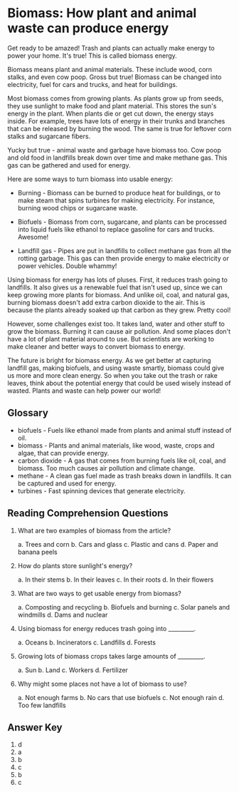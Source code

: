 # Biomass: How plant and animal waste can produce energy

Get ready to be amazed! Trash and plants can actually make energy to power your home. It's true! This is called biomass energy.

Biomass means plant and animal materials. These include wood, corn stalks, and even cow poop. Gross but true! Biomass can be changed into electricity, fuel for cars and trucks, and heat for buildings.

Most biomass comes from growing plants. As plants grow up from seeds, they use sunlight to make food and plant material. This stores the sun's energy in the plant. When plants die or get cut down, the energy stays inside. For example, trees have lots of energy in their trunks and branches that can be released by burning the wood. The same is true for leftover corn stalks and sugarcane fibers.

Yucky but true - animal waste and garbage have biomass too. Cow poop and old food in landfills break down over time and make methane gas. This gas can be gathered and used for energy.

Here are some ways to turn biomass into usable energy:

- Burning - Biomass can be burned to produce heat for buildings, or to make steam that spins turbines for making electricity. For instance, burning wood chips or sugarcane waste.

- Biofuels - Biomass from corn, sugarcane, and plants can be processed into liquid fuels like ethanol to replace gasoline for cars and trucks. Awesome!

- Landfill gas - Pipes are put in landfills to collect methane gas from all the rotting garbage. This gas can then provide energy to make electricity or power vehicles. Double whammy!

Using biomass for energy has lots of pluses. First, it reduces trash going to landfills. It also gives us a renewable fuel that isn't used up, since we can keep growing more plants for biomass. And unlike oil, coal, and natural gas, burning biomass doesn't add extra carbon dioxide to the air. This is because the plants already soaked up that carbon as they grew. Pretty cool!

However, some challenges exist too. It takes land, water and other stuff to grow the biomass. Burning it can cause air pollution. And some places don't have a lot of plant material around to use. But scientists are working to make cleaner and better ways to convert biomass to energy.

The future is bright for biomass energy. As we get better at capturing landfill gas, making biofuels, and using waste smartly, biomass could give us more and more clean energy. So when you take out the trash or rake leaves, think about the potential energy that could be used wisely instead of wasted. Plants and waste can help power our world!

## Glossary

- biofuels - Fuels like ethanol made from plants and animal stuff instead of oil.
- biomass - Plants and animal materials, like wood, waste, crops and algae, that can provide energy.
- carbon dioxide - A gas that comes from burning fuels like oil, coal, and biomass. Too much causes air pollution and climate change.
- methane - A clean gas fuel made as trash breaks down in landfills. It can be captured and used for energy.
- turbines - Fast spinning devices that generate electricity.

## Reading Comprehension Questions

1. What are two examples of biomass from the article?

   a. Trees and corn
   b. Cars and glass
   c. Plastic and cans
   d. Paper and banana peels

2. How do plants store sunlight's energy?

   a. In their stems
   b. In their leaves
   c. In their roots
   d. In their flowers

3. What are two ways to get usable energy from biomass?

   a. Composting and recycling
   b. Biofuels and burning
   c. Solar panels and windmills
   d. Dams and nuclear

4. Using biomass for energy reduces trash going into _________.

   a. Oceans
   b. Incinerators
   c. Landfills
   d. Forests

5. Growing lots of biomass crops takes large amounts of _________.

   a. Sun
   b. Land
   c. Workers
   d. Fertilizer

6. Why might some places not have a lot of biomass to use?

   a. Not enough farms
   b. No cars that use biofuels
   c. Not enough rain
   d. Too few landfills

## Answer Key

1. d
2. a
3. b
4. c
5. b
6. c

